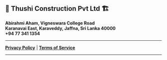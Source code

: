 ## 🚧 Thushi Construction Pvt Ltd 🏗️


**Abirahmi Aham, Vigneswara College Road**  
**Karanavai East, Karaveddy, Jaffna, Sri Lanka 40000**  
**+94 77 341 1354**

---

[**Privacy Policy**](https://thushiconstruction.com/privacy-policy)  |  [**Terms of Service**](https://thushiconstruction.com/terms-of-service)

---


